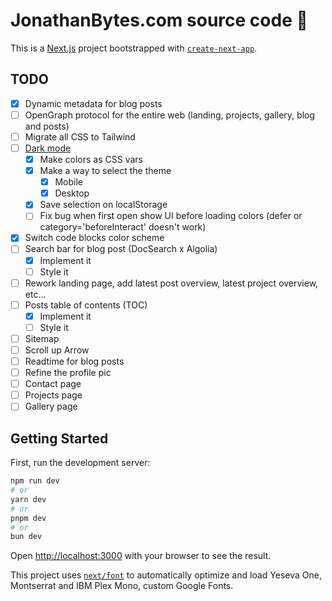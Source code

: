 # JonathanBytes.com source code 💾

This is a [Next.js](https://nextjs.org/) project bootstrapped with [`create-next-app`](https://github.com/vercel/next.js/tree/canary/packages/create-next-app).

## TODO

- [x] Dynamic metadata for blog posts
- [ ] OpenGraph protocol for the entire web (landing, projects, gallery, blog and posts)
- [ ] Migrate all CSS to Tailwind
- [ ] [Dark mode](https://sreetamdas.com/blog/the-perfect-dark-mode)
    - [x] Make colors as CSS vars
    - [x] Make a way to select the theme
        - [x] Mobile
        - [x] Desktop
    - [x] Save selection on localStorage
    - [ ] Fix bug when first open show UI before loading colors (defer or category='beforeInteract' doesn't work)
- [x] Switch code blocks color scheme
- [ ] Search bar for blog post (DocSearch x Algolia)
    - [x] Implement it
    - [ ] Style it
- [ ] Rework landing page, add latest post overview, latest project overview, etc...
- [ ] Posts table of contents (TOC)
    - [x] Implement it
    - [ ] Style it
- [ ] Sitemap
- [ ] Scroll up Arrow
- [ ] Readtime for blog posts
- [ ] Refine the profile pic
- [ ] Contact page
- [ ] Projects page
- [ ] Gallery page

## Getting Started

First, run the development server:

```bash
npm run dev
# or
yarn dev
# or
pnpm dev
# or
bun dev
```

Open [http://localhost:3000](http://localhost:3000) with your browser to see the result.

This project uses [`next/font`](https://nextjs.org/docs/basic-features/font-optimization) to automatically optimize and load Yeseva One, Montserrat and IBM Plex Mono, custom Google Fonts.
